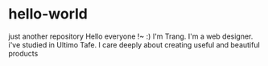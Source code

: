 # hello-world
just another repository
Hello everyone !~ :)
I'm Trang. I'm a web designer. i've studied in Ultimo Tafe. I care deeply about creating useful and beautiful products 
